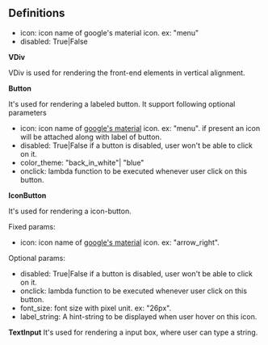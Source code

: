 Definitions
----------

- icon: icon name of google's material icon. ex: "menu"
- disabled: True|False

**VDiv**

VDiv is used for rendering the front-end elements in vertical alignment.



**Button**

It's used for rendering a labeled button. It support following optional parameters
 - icon: icon name of [google's material](https://material.io/tools/icons) icon. ex: "menu".
         if present an icon will be attached along with label of button.
 - disabled: True|False
             if a button is disabled, user won't be able to click on it.
 - color_theme: "back_in_white"| "blue"
 - onclick: lambda function to be executed whenever user click on this button.



**IconButton**

It's used for rendering a icon-button.

Fixed params:
 - icon: icon name of [google's material](https://material.io/tools/icons) icon. ex: "arrow_right".

Optional params:
 - disabled: True|False
             if a button is disabled, user won't be able to click on it.
 - onclick: lambda function to be executed whenever user click on this button.
 - font_size: font size with pixel unit. ex: "26px".
 - label_string: A hint-string to be displayed when user hover on this icon.


**TextInput**
It's used for rendering a input box, where user can type a string.
